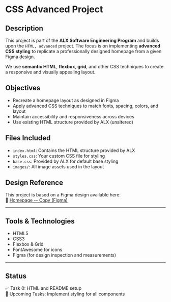 # CSS Advanced Project

## Description

This project is part of the **ALX Software Engineering Program** and builds upon the `HTML, advanced` project. The focus is on implementing **advanced CSS styling** to replicate a professionally designed homepage from a given Figma design.

We use **semantic HTML**, **flexbox**, **grid**, and other CSS techniques to create a responsive and visually appealing layout.

## Objectives

- Recreate a homepage layout as designed in Figma
- Apply advanced CSS techniques to match fonts, spacing, colors, and layout
- Maintain accessibility and responsiveness across devices
- Use existing HTML structure provided by ALX (unaltered)

## Files Included

- `index.html`: Contains the HTML structure provided by ALX
- `styles.css`: Your custom CSS file for styling
- `base.css`: Provided by ALX for default base styling
- `images/`: All image assets used in the layout

## Design Reference

This project is based on a Figma design available here:  
🔗 [Homepage -- Copy (Figma)](https://www.figma.com/design/ncB7W0XmHiPc5Q1h26AVfR/Homepage--Copy-?node-id=3558-0&t=Zu3X07G47h30UBtQ-0)

---

## Tools & Technologies

- HTML5
- CSS3
- Flexbox & Grid
- FontAwesome for icons
- Figma (for design inspection and measurements)

---

## Status

✅ Task 0: HTML and README setup  
🚧 Upcoming Tasks: Implement styling for all components

